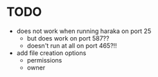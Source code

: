 # TODO

- does not work when running haraka on port 25
  - but does work on port 587??
  - doesn't run at all on port 465?!!
- add file creation options
  - permissions
  - owner

